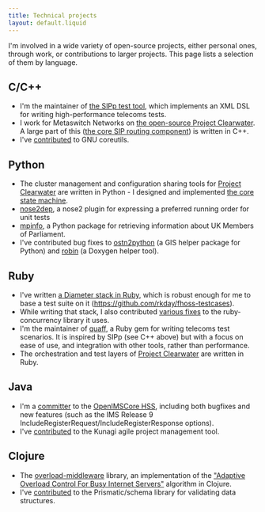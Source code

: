 ```yaml
---
title: Technical projects
layout: default.liquid
---
```


I'm involved in a wide variety of open-source projects, either personal ones, through work, or contributions to larger projects. This page lists a selection of them by language.

## C/C++
*  I'm the maintainer of [the SIPp test tool](http:sipp.sf.net), which implements an XML DSL for writing high-performance telecoms tests.
*  I work for Metaswitch Networks on [the open-source Project Clearwater](http://github.com/Metaswitch). A large part of this ([the core SIP routing component](http://github.com/Metaswitch/sprout)) is written in C++.
*  I've [contributed](http://lists.gnu.org/archive/html/bug-coreutils/2012-08/msg00104.html) to GNU coreutils.

## Python
*  The cluster management and configuration sharing tools for [Project Clearwater](https://github.com/Metaswitch/clearwater-etcd) are written in Python - I designed and implemented [the core state machine](https://github.com/Metaswitch/clearwater-etcd/commits/dev/src/metaswitch/clearwater/cluster_manager/synchronization_fsm.py?page=1).
*  [nose2dep](https://pypi.python.org/pypi/nose2dep), a nose2 plugin for expressing a preferred running order for unit tests
*  [mpinfo](https://pypi.python.org/pypi/MPInfo), a Python package for retrieving information about UK Members of Parliament.
*  I've contributed bug fixes to [ostn2python](https://github.com/TimSC/ostn02python/pull/1) (a GIS helper package for Python) and [robin](https://bitbucket.org/reima/robin/pull-request/3/dont-fail-if-some-info-lacks-a-description/diff) (a Doxygen helper tool).

## Ruby
*  I've written [a Diameter stack in Ruby](https://github.com/rkday/ruby-diameter), which is robust enough for me to base a test suite on it (<https://github.com/rkday/fhoss-testcases>).
*  While writing that stack, I also contributed [various fixes](https://github.com/ruby-concurrency/concurrent-ruby/pulls?q=is%3Apr+author%3Arkday+is%3Aclosed) to the ruby-concurrency library it uses.
*  I'm the maintainer of [quaff](https://rubygems.org/gems/quaff), a Ruby gem for writing telecoms test scenarios. It is inspired by SIPp (see C++ above) but with a focus on ease of use, and integration with other tools, rather than performance.
*  The orchestration and test layers of [Project Clearwater](http://github.com/Metaswitch/chef) are written in Ruby.

## Java
*  I'm a [committer](https://sourceforge.net/p/openimscore/code/HEAD/tree/) to the [OpenIMSCore HSS](http://openimscore.sourceforge.net/), including both bugfixes and new features (such as the IMS Release 9 IncludeRegisterRequest/IncludeRegisterResponse options).
*  I've [contributed](https://github.com/Kunagi/kunagi/pull/3) to the Kunagi agile project management tool.

## Clojure
*  The [overload-middleware](https://clojars.org/overload-middleware) library, an implementation of the ["Adaptive Overload Control For Busy Internet Servers"](http://www.eecs.harvard.edu/%7Emdw/papers/control-usits03.pdf) algorithm in Clojure.
* I've [contributed](https://github.com/Prismatic/schema/pull/53) to the Prismatic/schema library for validating data structures.
